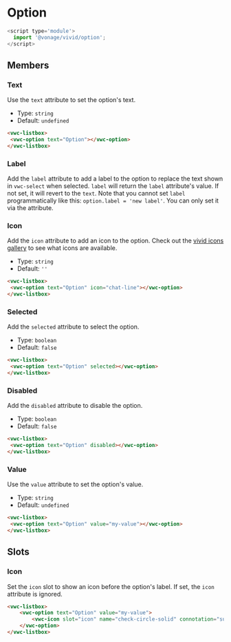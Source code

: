 # Option

```js
<script type='module'>
  import '@vonage/vivid/option';
</script>
```

## Members

### Text

Use the `text` attribute to set the option's text.

- Type: `string`
- Default: `undefined`

```html preview
<vwc-listbox>
 <vwc-option text="Option"></vwc-option>
</vwc-listbox>
```

### Label
Add the `label` attribute to add a label to the option to replace the text shown in `vwc-select` when selected.
`label` will return the `label` attribute's value. If not set, it will revert to the `text`.
Note that you cannot set `label` programmatically like this: `option.label = 'new label'`. You can only set it via the attribute.

### Icon

Add the `icon` attribute to add an icon to the option.
Check out the [vivid icons gallery](../../icons/icons-gallery) to see what icons are available.

- Type: `string`
- Default: `''`

```html preview
<vwc-listbox>
 <vwc-option text="Option" icon="chat-line"></vwc-option>
</vwc-listbox>
```

### Selected

Add the `selected` attribute to select the option.

- Type: `boolean`
- Default: `false`

```html preview
<vwc-listbox>
 <vwc-option text="Option" selected></vwc-option>
</vwc-listbox>
```

### Disabled

Add the `disabled` attribute to disable the option.

- Type: `boolean`
- Default: `false`

```html preview
<vwc-listbox>
 <vwc-option text="Option" disabled></vwc-option>
</vwc-listbox>
```

### Value

Use the `value` attribute to set the option's value.

- Type: `string`
- Default: `undefined`

```html preview
<vwc-listbox>
 <vwc-option text="Option" value="my-value"></vwc-option>
</vwc-listbox>
```

## Slots

### Icon

Set the `icon` slot to show an icon before the option's label.
If set, the `icon` attribute is ignored.

```html preview
<vwc-listbox>
	<vwc-option text="Option" value="my-value">
		<vwc-icon slot="icon" name="check-circle-solid" connotation="success"></vwc-icon>
	</vwc-option>
</vwc-listbox>
```
